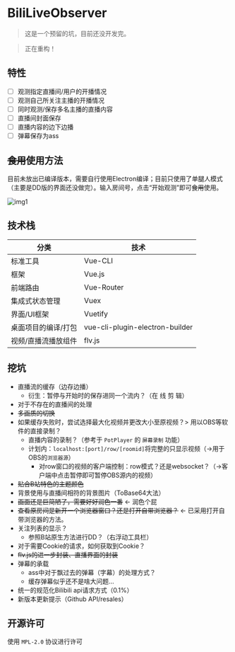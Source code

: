 # BiliLiveObserver

> 这是一个预留的坑，目前还没开发完。

> 正在重构！

## 特性

- [ ] 观测指定直播间/用户的开播情况
- [ ] 观测自己所关注主播的开播情况
- [ ] 同时观测/保存多名主播的直播内容
- [ ] 直播间封面保存
- [ ] 直播内容的边下边播
- [ ] 弹幕保存为ass

## ~~食用~~使用方法

目前未放出已编译版本，需要自行使用Electron编译；目前只使用了单腿人模式（主要是DD版的界面还没做完）。输入房间号，点击“开始观测”即可~~食用~~使用。

![img1](https://cdn.jsdelivr.net/gh/lipraty/bililiveobserver/github/img1.png "DD房间效果")

## 技术栈

分类 | 技术
--- | ---
标准工具 | Vue-CLI
框架 | Vue.js
前端路由 | Vue-Router
集成式状态管理 | Vuex
界面/UI框架 | Vuetify
桌面项目的编译/打包 | vue-cli-plugin-electron-builder
视频/直播流播放组件 | flv.js

## 挖坑

- 直播流的缓存（边存边播）
    - 衍生：暂停与开始时的保存进同一个流内？（在 线 剪 辑）
- 对于不存在的直播间的处理
- ~~多画质的切换~~
- 如果缓存失败时，尝试选择最大化视频并更改大小至原视频？> 用以OBS等软件的直接录制？
    - 直播内容的录制？（参考于 `PotPlayer` 的 `屏幕录制` 功能）
    - 计划内：`localhost:[port]/row/[roomid]`将完整的只显示视频（->用于OBS的`浏览器源`）
        - 对row窗口的视频的客户端控制：row模式？还是websocket？（->客户端中点击暂停即可暂停OBS源内的视频）
- ~~贴合B站特色的主题颜色~~
- 背景使用与直播间相符的背景图片（ToBase64大法）
- ~~画面还是巨简陋了，需要好好润色一番~~ <- 润色个屁
- ~~查看原房间是新开一个浏览器窗口？还是打开自带浏览器？~~ <- 已采用打开自带浏览器的方法。
- 关注列表的显示？
    - 参照B站原生方法进行DD？（右浮动工具栏）
- 对于需要Cookie的请求，如何获取到Cookie？
- ~~flv.js的进一步封装、直播界面的封装~~
- 弹幕的承载
    - ass中对于飘过去的弹幕（字幕）的处理方式？
    - 缓存弹幕似乎还不是啥大问题...
- 统一的规范化Bilibili api请求方式（0.1%）
- 新版本更新提示（Github API/resales）


## 开源许可

使用 `MPL-2.0` 协议进行许可